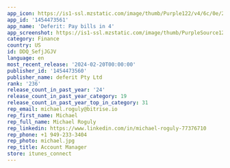 ```yaml
---
app_icon: https://is1-ssl.mzstatic.com/image/thumb/Purple122/v4/6c/0e/2c/6c0e2c5c-450c-f851-4b2c-1d1f644dc5a7/AppIcon-0-0-1x_U007emarketing-0-7-0-85-220.png/1024x1024bb.png
app_id: '1454473561'
app_name: 'Deferit: Pay bills in 4'
app_screenshot: https://is1-ssl.mzstatic.com/image/thumb/PurpleSource122/v4/ef/3c/39/ef3c39e6-62f1-4a1d-565b-4919ac3bfa78/a6c28e99-d9f5-4789-85d1-70ac4850e8ca_AppStore_-_6.5_-_Screenshot_01_-_V2.jpg/1284x2778bb.png
category: Finance
country: US
id: DDQ_SefjJGJV
language: en
most_recent_release: '2024-02-20T00:00:00'
publisher_id: '1454473560'
publisher_name: deferit Pty Ltd
rank: '236'
release_count_in_past_year: '24'
release_count_in_past_year_category: 19
release_count_in_past_year_top_in_category: 31
rep_email: michael.roguly@bitrise.io
rep_first_name: Michael
rep_full_name: Michael Roguly
rep_linkedin: https://www.linkedin.com/in/michael-roguly-77376710
rep_phone: +1 949-233-3404
rep_photo: michael.jpg
rep_title: Account Manager
store: itunes_connect
---
```

